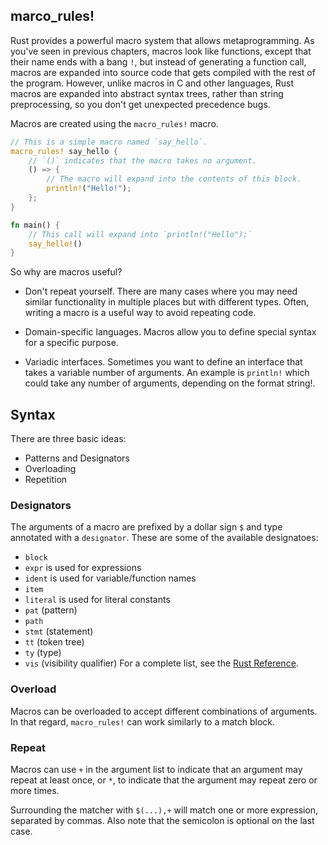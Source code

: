 ## marco_rules!
Rust provides a powerful macro system that allows metaprogramming. As you've seen in previous chapters, macros look like functions, except that their name ends with a bang `!`, but instead of generating a function call, macros are expanded into source code that gets compiled with the rest of the program. However, unlike macros in C and other languages, Rust macros are expanded into abstract syntax trees, rather than string preprocessing, so you don't get unexpected precedence bugs.

Macros are created using the `macro_rules!` macro.
```rust
// This is a simple macro named `say_hello`.
macro_rules! say_hello {
    // `()` indicates that the macro takes no argument.
    () => {
        // The macro will expand into the contents of this block.
        println!("Hello!");
    };
}

fn main() {
    // This call will expand into `println!("Hello");`
    say_hello!()
}
```
So why are macros useful?

* Don't repeat yourself. There are many cases where you may need similar functionality in multiple places but with different types. Often, writing a macro is a useful way to avoid repeating code.

* Domain-specific languages. Macros allow you to define special syntax for a specific purpose.

* Variadic interfaces. Sometimes you want to define an interface that takes a variable number of arguments. An example is `println!` which could take any number of arguments, depending on the format string!.
## Syntax
There are three basic ideas:
* Patterns and Designators
* Overloading
* Repetition
### Designators
The arguments of a macro are prefixed by a dollar sign `$` and type annotated with a `designator`.
These are some of the available designatoes:
* `block`
* `expr` is used for expressions
* `ident` is used for variable/function names
* `item`
* `literal` is used for literal constants
* `pat` (pattern)
* `path`
* `stmt` (statement)
* `tt` (token tree)
* `ty` (type)
* `vis` (visibility qualifier)
For a complete list, see the [Rust Reference](https://doc.rust-lang.org/reference/macros-by-example.html).
### Overload
Macros can be overloaded to accept different combinations of arguments. In that regard, `macro_rules!` can work similarly to a match block.
### Repeat
Macros can use `+` in the argument list to indicate that an argument may repeat at least once, or `*`, to indicate that the argument may repeat zero or more times.

Surrounding the matcher with `$(...),+` will match one or more expression, separated by commas. Also note that the semicolon is optional on the last case.